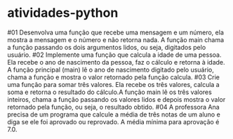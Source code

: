 # atividades-python 
#01 Desenvolva uma função que recebe uma mensagem e um número, ela mostra a mensagem e o número e não retorna nada. A função main chama a função passando os dois argumentos lidos, ou seja, digitados pelo usuário.
#02 Implemente uma função que calcula a idade de uma pessoa. Ela recebe o ano de nascimento da pessoa, faz o cálculo e retorna à idade. A função principal (main) lê o ano de nascimento digitado pelo usuário, chama a função e mostra o valor retornado pela função calcula.
#03 Crie uma função para somar três valores. Ela recebe os três valores, calcula a soma e retorna o resultado do cálculo.A função main lê os três valores inteiros, chama a função passando os valores lidos e depois mostra o valor retornado pela função, ou seja, o resultado obtido.
#04 A professora Ana precisa de um programa que calcule a média de três notas de um aluno e diga se ele foi aprovado ou reprovado. A média mínima para aprovação é 7.0.
